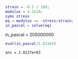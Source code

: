 ``` matlab
strain = -0.5 / 100;
modulus = 4.1e10;
syms stress
eq = modulus == -stress/strain;
in_pascal = solve(eq)
```

in\_pascal =
$`\displaystyle 205000000`$

``` matlab
eval(in_pascal/1.013e5)
```

``` matlabTextOutput
ans = 2.0237e+03
```
